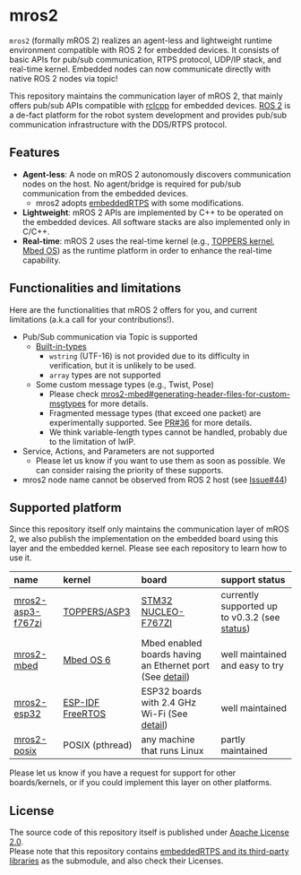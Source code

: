 # mros2

`mros2` (formally mROS 2) realizes an agent-less and lightweight runtime environment compatible with ROS 2 for embedded devices.
It consists of basic APIs for pub/sub communication, RTPS protocol, UDP/IP stack, and real-time kernel.
Embedded nodes can now communicate directly with native ROS 2 nodes via topic!

This repository maintains the communication layer of mROS 2, that mainly offers pub/sub APIs compatible with [rclcpp](https://docs.ros2.org/dashing/api/rclcpp/index.html) for embedded devices. 
[ROS 2](https://docs.ros.org/en/dashing/) is a de-fact platform for the robot system development and provides pub/sub communication infrastructure with the DDS/RTPS protocol.

## Features

- **Agent-less**: A node on mROS 2 autonomously discovers communication nodes on the host. No agent/bridge is required for pub/sub communication from the embedded devices.
  - mros2 adopts [embeddedRTPS](https://github.com/mROS-base/embeddedRTPS) with some modifications. 
- **Lightweight**: mROS 2 APIs are implemented by C++ to be operated on the embedded devices. All software stacks are also implemented only in C/C++.
- **Real-time**: mROS 2 uses the real-time kernel (e.g., [TOPPERS kernel](https://www.toppers.jp/en/project.html), [Mbed OS](https://os.mbed.com/mbed-os/)) as the runtime platform in order to enhance the real-time capability.

## Functionalities and limitations

Here are the functionalities that mROS 2 offers for you, and current limitations (a.k.a call for your contributions!).

- Pub/Sub communication via Topic is supported
  - [Built-in-types](https://docs.ros.org/en/foxy/Concepts/About-ROS-Interfaces.html#field-types)
    - `wstring` (UTF-16) is not provided due to its difficulty in verification, but it is unlikely to be used.
    - `array` types are not supported
  - Some custom message types (e.g., Twist, Pose)
    - Please check [mros2-mbed#generating-header-files-for-custom-msgtypes](https://github.com/mROS-base/mros2-mbed#generating-header-files-for-custom-msgtypes) for more details.
    - Fragmented message types (that exceed one packet) are experimentally supported. See [PR#36](https://github.com/mROS-base/mros2/pull/36) for more details.
    - We think variable-length types cannot be handled, probably due to the limitation of lwIP.
- Service, Actions, and Parameters are not supported
  - Please let us know if you want to use them as soon as possible. We can consider raising the priority of these supports.
- mros2 node name cannot be observed from ROS 2 host (see [Issue#44](https://github.com/mROS-base/mros2/issues/44))

## Supported platform

Since this repository itself only maintains the communication layer of mROS 2, we also publish the implementation on the embedded board using this layer and the embedded kernel.
Please see each repository to learn how to use it.


| name | kernel | board | support status |
|:---|:---|:---|:---|
| [mros2-asp3-f767zi](https://github.com/mROS-base/mros2-asp3-f767zi) | [TOPPERS/ASP3](https://www.toppers.jp/en/project.html) | [STM32 NUCLEO-F767ZI](https://www.st.com/en/evaluation-tools/nucleo-f767zi.html) | currently supported up to v0.3.2 (see [status](https://github.com/mROS-base/mros2-asp3-f767zi/issues/74)) |
| [mros2-mbed](https://github.com/mROS-base/mros2-mbed) | [Mbed OS 6](https://github.com/ARMmbed/mbed-os) | Mbed enabled boards having an Ethernet port (See [detail](https://github.com/mROS-base/mros2-mbed#supported-environment)) | well maintained and easy to try |
| [mros2-esp32](https://github.com/mROS-base/mros2-esp32) | [ESP-IDF FreeRTOS](https://docs.espressif.com/projects/esp-idf/en/latest/esp32/api-reference/system/freertos_idf.html) | ESP32 boards with 2.4 GHz Wi-Fi (See [detail](https://github.com/mROS-base/mros2-esp32#supported-environment)) | well maintained |
| [mros2-posix](https://github.com/mROS-base/mros2-posix) | POSIX (pthread) | any machine that runs Linux | partly maintained |

Please let us know if you have a request for support for other boards/kernels, or if you could implement this layer on other platforms.

## License

The source code of this repository itself is published under [Apache License 2.0](https://github.com/mROS-base/mros2/blob/main/LICENSE).  
Please note that this repository contains [embeddedRTPS and its third-party libraries](https://github.com/mROS-base/embeddedRTPS#third-party-libraries) as the submodule, and also check their Licenses.
